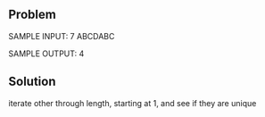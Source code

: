 ## Problem 

SAMPLE INPUT:
7
ABCDABC

SAMPLE OUTPUT:
4

## Solution

iterate other through length, starting at 1, and see if they are unique